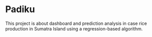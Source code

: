 # Padiku
This project is about dashboard and prediction analysis in case rice production in Sumatra Island using a regression-based algorithm.
